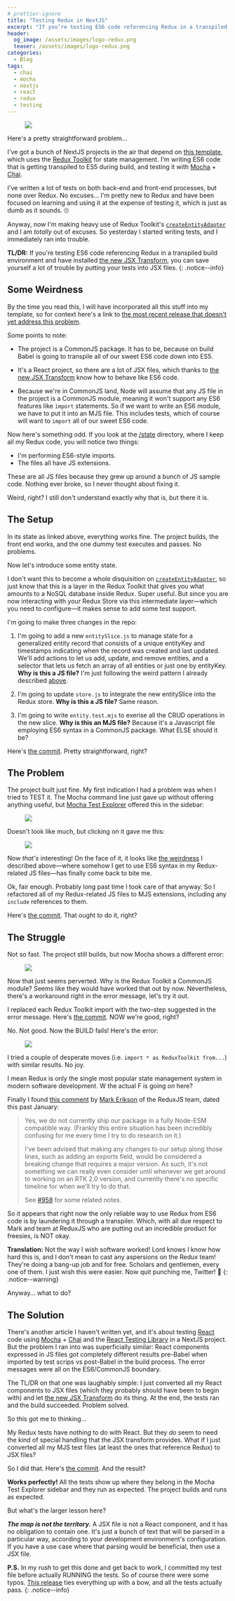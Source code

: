 ```yaml
---
# prettier-ignore
title: "Testing Redux in NextJS"
excerpt: "If you’re testing ES6 code referencing Redux in a transpiled build environment, you can save yourself a lot of trouble by putting your tests into JSX files."
header:
  og_image: /assets/images/logo-redux.png
  teaser: /assets/images/logo-redux.png
categories:
  - Blog
tags:
  - chai
  - mocha
  - nextjs
  - react
  - redux
  - testing
---
```


<figure class="align-left" style="margin-top: 10px; margin-bottom: 10px; width: 150px;">
    <img src="{{ site.url }}{{ site.baseurl }}/assets/images/logo-redux.png">
</figure>

Here's a pretty straightforward problem...

I've got a bunch of NextJS projects in the air that depend on
[this template](https://github.com/karmaniverous/template-nextjs), which uses
the [Redux Toolkit](https://redux-toolkit.js.org/) for state management. I'm
writing ES6 code that is getting transpiled to ES5 during build, and testing it
with [Mocha](https://mochajs.org/) + [Chai](https://www.chaijs.com/).

I've written a lot of tests on both back-end and front-end processes, but none
over Redux. No excuses... I'm pretty new to Redux and have been focused on
learning and using it at the expense of testing it, which is just as dumb as it
sounds. 🙄

Anyway, now I'm making heavy use of Redux Toolkit's
[`createEntityAdapter`](https://redux-toolkit.js.org/api/createEntityAdapter)
and I am _totally_ out of excuses. So yesterday I started writing tests, and I
immediately ran into trouble.

**TL/DR:** If you're testing ES6 code referencing Redux in a transpiled build
environment and have installed
[the new JSX Transform](https://reactjs.org/blog/2020/09/22/introducing-the-new-jsx-transform.html),
you can save yourself a lot of trouble by putting your tests into JSX files. {:
.notice--info}

## Some Weirdness

By the time you read this, I will have incorporated all this stuff into my
template, so for context here's a link to
[the most recent release that doesn't yet address this problem](https://github.com/karmaniverous/template-nextjs/tree/0.0.7).

Some points to note:

- The project is a CommonJS package. It has to be, because on build Babel is
  going to transpile all of our sweet ES6 code down into ES5.

- It's a React project, so there are a lot of JSX files, which thanks to
  [the new JSX Transform](https://reactjs.org/blog/2020/09/22/introducing-the-new-jsx-transform.html)
  know how to behave like ES6 code.

- Because we're in CommonJS land, Node will assume that any JS file in the
  project is a CommonJS module, meaning it won't support any ES6 features like
  `import` statements. So if we want to write an ES6 module, we have to put it
  into an MJS file. This includes tests, which of course will want to `import`
  all of our sweet ES6 code.

Now here's something odd. If you look at the
[/state](https://github.com/karmaniverous/template-nextjs/tree/0.0.7/state)
directory, where I keep all my Redux code, you will notice two things:

- I'm performing ES6-style imports.
- The files all have JS extensions.

These are all JS files because they grew up around a bunch of JS sample code.
Nothing ever broke, so I never thought about fixing it.

Weird, right? I still don't understand exactly why that is, but there it is.

## The Setup

In its state as linked above, everything works fine. The project builds, the
front end works, and the one dummy test executes and passes. No problems.

Now let's introduce some entity state.

I don't want this to become a whole disquisition on
[`createEntityAdapter`](https://redux-toolkit.js.org/api/createEntityAdapter),
so just know that this is a layer in the Redux Toolkit that gives you what
amounts to a NoSQL database inside Redux. Super useful. But since you are now
interacting with your Redux Store via this intermediate layer&mdash;which you
need to configure&mdash;it makes sense to add some test support.

I'm going to make three changes in the repo:

1. I'm going to add a new `entitySlice.js` to manage state for a generalized
   entity record that consists of a unique entityKey and timestamps indicating
   when the record was created and last updated. We'll add actions to let us
   add, update, and remove entities, and a selector that lets us fetch an array
   of all entities or just one by entityKey. **Why is this a JS file?** I'm just
   following the weird pattern I already described [above](#the-setup).

2. I'm going to update `store.js` to integrate the new entitySlice into the
   Redux store. **Why is this a JS file?** Same reason.

3. I'm going to write `entity.test.mjs` to exerise all the CRUD operations in
   the new slice. **Why is this an MJS file?** Because it's a Javascript file
   employing ES6 syntax in a CommonJS package. What ELSE should it be?

Here's
[the commit](https://github.com/karmaniverous/template-nextjs/commit/20b7458cbfeb987bb9fbbf28c22565f1dfa3ba4b).
Pretty straightforward, right?

## The Problem

The project built just fine. My first indication I had a problem was when I
tried to TEST it. The Mocha command line just gave up without offering anything
useful, but
[Mocha Test Explorer](https://marketplace.visualstudio.com/items?itemName=hbenl.vscode-mocha-test-adapter)
offered this in the sidebar:

<figure class="align-center" style="width: 313px">
    <img src="{{ site.url }}{{ site.baseurl }}/assets/images/mocha-test-explorer-sidebar-error.png">
</figure>

Doesn't look like much, but clicking on it gave me this:

<figure>
    <a href="{{ site.url }}{{ site.baseurl }}/assets/images/mocha-test-explorer-error-output.png"><img src="{{ site.url }}{{ site.baseurl }}/assets/images/mocha-test-explorer-error-output.png"></a>
</figure>

Now _that's_ interesting! On the face of it, it looks like
[the weirdness](#some-weirdness) I described above&mdash;where somehow I get to
use ES6 syntax in my Redux-related JS files&mdash;has finally come back to bite
me.

Ok, fair enough. Probably long past time I took care of that anyway. So I
refactored all of my Redux-related JS files to MJS extensions, including any
`include` references to them.

Here's
[the commit](https://github.com/karmaniverous/template-nextjs/commit/b4903eeca1dbbc5e3f022c589b209ac23c8e97c7).
That ought to do it, right?

## The Struggle

Not so fast. The project still builds, but now Mocha shows a different error:

<figure>
    <a href="{{ site.url }}{{ site.baseurl }}/assets/images/mocha-test-explorer-error-output-2.png"><img src="{{ site.url }}{{ site.baseurl }}/assets/images/mocha-test-explorer-error-output-2.png"></a>
</figure>

Now that just seems perverted. Why is the Redux Toolkit a CommonJS module? Seems
like they would have worked that out by now. Nevertheless, there's a workaround
right in the error message, let's try it out.

I replaced each Redux Toolkit import with the two-step suggested in the error
message. Here's
[the commit](https://github.com/karmaniverous/template-nextjs/commit/bf497acd1a6f566ddb11e22824e58854036b5910).
NOW we're good, right?

No. Not good. Now the BUILD fails! Here's the error:

<figure>
    <a href="{{ site.url }}{{ site.baseurl }}/assets/images/mocha-test-explorer-error-output-3.png"><img src="{{ site.url }}{{ site.baseurl }}/assets/images/mocha-test-explorer-error-output-3.png"></a>
</figure>

I tried a couple of desperate moves (i.e. `import * as ReduxToolkit from...`)
with similar results. No joy.

I mean Redux is only the single most popular state management system in modern
software development. W the actual F is going _on_ here?

Finally I found
[this comment](https://github.com/reduxjs/redux-toolkit/issues/1960#issuecomment-1021236838)
by [Mark Erikson](https://github.com/markerikson) of the ReduxJS team, dated
this past January:

> Yes, we do not currently ship our package in a fully Node-ESM compatible way.
> (Frankly this entire situation has been incredibly confusing for me every time
> I try to do research on it.)
>
> I've been advised that making any changes to our setup along those lines, such
> as adding an exports field, would be considered a breaking change that
> requires a major version. As such, it's not something we can really even
> consider until whenever we get around to working on an RTK 2.0 version, and
> currently there's no specific timeline for when we'll try to do that.
>
> See [#958](https://github.com/reduxjs/redux-toolkit/issues/958) for some
> related notes.

So it appears that right now the only reliable way to use Redux from ES6 code is
by laundering it through a transpiler. Which, with all due respect to Mark and
team at ReduxJS who are putting out an incredible product for freesies, is NOT
okay.

**Translation:** Not the way I wish software worked! Lord knows I know how hard
this is, and I don't mean to cast any aspersions on the Redux team! They're
doing a bang-up job and for free. Scholars and gentlemen, every one of them. I
just wish this were easier. Now quit punching me, Twitter! 🤣 {:
.notice--warning}

Anyway... what to do?

## The Solution

There's another article I haven't written yet, and it's about testing
[React](https://reactjs.org/) code using [Mocha](https://mochajs.org/) +
[Chai](https://www.chaijs.com/) and the
[React Testing Library](https://testing-library.com/docs/react-testing-library/intro/)
in a NextJS project. But the problem I ran into was superficially similar: React
components expressed in JS files got completely different results pre-Babel when
imported by test scrips vs post-Babel in the build process. The error messages
were all on the ES6/CommonJS boundary.

The TL/DR on that one was laughably simple: I just converted all my React
components to JSX files (which they probably should have been to begin with) and
let
[the new JSX Transform](https://reactjs.org/blog/2020/09/22/introducing-the-new-jsx-transform.html)
do its thing. At the end, the tests ran and the build succeeded. Problem solved.

So this got me to thinking...

My Redux tests have _nothing_ to do with React. But they _do_ seem to need the
kind of special handling that the JSX transform provides. What if I just
converted all my MJS test files (at least the ones that reference Redux) to JSX
files?

So I did that. Here's
[the commit](https://github.com/karmaniverous/template-nextjs/commit/eba265d1421302c35eec8fec9d64bb2f6e8e73a6).
And the result?

**Works perfectly!** All the tests show up where they belong in the Mocha Test
Explorer sidebar and they run as expected. The project builds and runs as
expected.

But what's the larger lesson here?

**_The map is not the territory._** A JSX file is not a React component, and it
has no obligation to contain one. It's just a bunch of text that will be parsed
in a particular way, according to your development environment's configuration.
If you have a use case where that parsing would be beneficial, then use a JSX
file.

**P.S.** In my rush to get this done and get back to work, I committed my test
file before actually RUNNING the tests. So of course there were some typos.
[This release](https://github.com/karmaniverous/template-nextjs/releases/tag/0.0.8)
ties everything up with a bow, and all the tests actually pass. {:
.notice--info}

